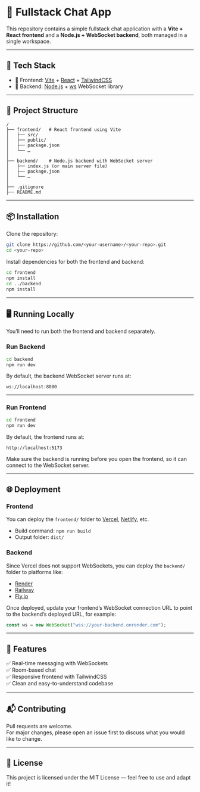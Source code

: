 
# 📡 Fullstack Chat App

This repository contains a simple fullstack chat application with a **Vite + React frontend** and a **Node.js + WebSocket backend**, both managed in a single workspace.

---

## 🧩 Tech Stack
- 🚀 Frontend: [Vite](https://vitejs.dev/) + [React](https://react.dev/) + [TailwindCSS](https://tailwindcss.com/)
- 🔌 Backend: [Node.js](https://nodejs.org/) + [ws](https://github.com/websockets/ws) WebSocket library

---

## 📂 Project Structure

```
/
├── frontend/   # React frontend using Vite
│   ├── src/
│   ├── public/
│   ├── package.json
│   └── …
│
├── backend/    # Node.js backend with WebSocket server
│   ├── index.js (or main server file)
│   ├── package.json
│   └── …
│
├── .gitignore
├── README.md
```

---

## 📦 Installation

Clone the repository:
```bash
git clone https://github.com/<your-username>/<your-repo>.git
cd <your-repo>
```

Install dependencies for both the frontend and backend:
```bash
cd frontend
npm install
cd ../backend
npm install
```

---

## 🖥 Running Locally

You’ll need to run both the frontend and backend separately.

### Run Backend
```bash
cd backend
npm run dev
```

By default, the backend WebSocket server runs at:
```
ws://localhost:8080
```

---

### Run Frontend
```bash
cd frontend
npm run dev
```

By default, the frontend runs at:
```
http://localhost:5173
```

Make sure the backend is running before you open the frontend, so it can connect to the WebSocket server.

---

## 🌐 Deployment

### Frontend
You can deploy the `frontend/` folder to [Vercel](https://vercel.com), [Netlify](https://www.netlify.com/), etc.
- Build command: `npm run build`
- Output folder: `dist/`

### Backend
Since Vercel does not support WebSockets, you can deploy the `backend/` folder to platforms like:
- [Render](https://render.com/)
- [Railway](https://railway.app/)
- [Fly.io](https://fly.io/)

Once deployed, update your frontend’s WebSocket connection URL to point to the backend’s deployed URL, for example:
```js
const ws = new WebSocket("wss://your-backend.onrender.com");
```

---

## 📄 Features
✅ Real-time messaging with WebSockets  
✅ Room-based chat  
✅ Responsive frontend with TailwindCSS  
✅ Clean and easy-to-understand codebase  

---

## 📬 Contributing
Pull requests are welcome.  
For major changes, please open an issue first to discuss what you would like to change.

---

## 📝 License
This project is licensed under the MIT License — feel free to use and adapt it!
